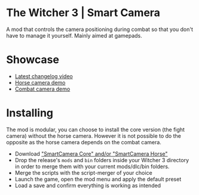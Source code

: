# The Witcher 3 | Smart Camera
A mod that controls the camera positioning during combat so that you don't have to
manage it yourself. Mainly aimed at gamepads.

# Showcase
 - [Latest changelog video](https://www.youtube.com/watch?v=6hcMFc1BoAk)
 - [Horse camera demo](https://www.youtube.com/watch?v=D3hifPocpek)
 - [Combat camera demo](https://www.youtube.com/watch?v=Rky3QMizNRs)

# Installing
The mod is modular, you can choose to install the core version (the fight camera) without the horse camera. However it is not possible to do the opposite as the horse camera depends on the combat camera.

 - Download ["SmartCamera Core" and/or "SmartCamera Horse"](https://github.com/Aelto/tw3-smart-camera/releases)
 - Drop the release's `mods` and `bin` folders inside your Witcher 3 directory in order to merge them with your current mods/dlc/bin folders.
 - Merge the scripts with the script-merger of your choice
 - Launch the game, open the mod menu and apply the default preset
 - Load a save and confirm everything is working as intended
